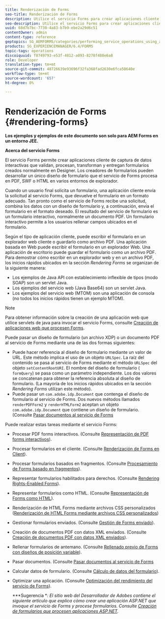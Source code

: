 ```yaml
---
title: Renderización de Forms
seo-title: Renderización de Forms
description: Utilice el servicio Forms para crear aplicaciones cliente de captura de datos interactivas que validen, procesan, transforman y entregan formularios creados normalmente en Designer. Los creadores de formularios pueden desarrollar un único diseño de formulario que el servicio de Forms procesa en PDF, SWF o HTML en varios entornos de explorador.
seo-description: Utilice el servicio Forms para crear aplicaciones cliente de captura de datos interactivas que validen, procesan, transforman y entregan formularios creados normalmente en Designer. Los creadores de formularios pueden desarrollar un único diseño de formulario que el servicio de Forms procesa en PDF, SWF o HTML en varios entornos de explorador.
uuid: 68d7b7bc-7730-4a83-b7b9-ebe2a29d6c51
contentOwner: admin
content-type: reference
geptopics: SG_AEMFORMS/categories/performing_service_operations_using_apis
products: SG_EXPERIENCEMANAGER/6.4/FORMS
topic-tags: operations
discoiquuid: f8749793-e53f-4812-a093-8278f480e6a8
role: Developer
translation-type: tm+mt
source-git-commit: 48726639e93696f32fa368fad2630e6fca50640e
workflow-type: tm+mt
source-wordcount: '657'
ht-degree: 0%

---
```



# Renderización de Forms {#rendering-forms}

**Los ejemplos y ejemplos de este documento son solo para AEM Forms en un entorno JEE.**

**Acerca del servicio Forms**

El servicio Forms permite crear aplicaciones cliente de captura de datos interactivas que validan, procesan, transforman y entregan formularios creados normalmente en Designer. Los creadores de formularios pueden desarrollar un único diseño de formulario que el servicio de Forms procesa en PDF, SWF o HTML en varios entornos de explorador.

Cuando un usuario final solicita un formulario, una aplicación cliente envía la solicitud al servicio Forms, que devuelve el formulario en un formato adecuado. Tan pronto como el servicio de Forms recibe una solicitud, combina los datos con un diseño de formulario y, a continuación, envía el formulario en el formato deseado. El resultado del servicio de formulario es un formulario interactivo, normalmente un documento PDF. Un formulario interactivo permite a los usuarios rellenar campos ubicados en el formulario.

Según el tipo de aplicación cliente, puede escribir el formulario en un explorador web cliente o guardarlo como archivo PDF. Una aplicación basada en Web puede escribir el formulario en un explorador Web. Una aplicación de escritorio puede guardar el formulario como un archivo PDF. Para demostrar cómo escribir en un explorador web y en un archivo PDF, los inicios rápidos ubicados en la sección *Rendering Forms* se organizan de la siguiente manera:

* Los ejemplos de Java API con establecimiento inflexible de tipos (modo SOAP) son un servlet Java.
* Los ejemplos del servicio web (Java Base64) son un servlet Java.
* Los ejemplos del servicio web (MTOM) son una aplicación de consola (no todos los inicios rápidos tienen un ejemplo MTOM).

>[!NOTE]
>
>Para obtener información sobre la creación de una aplicación web que utilice servlets de java para invocar el servicio Forms, consulte [Creación de aplicaciones web que procesen Forms](/help/forms/developing/creating-web-applications-renders-forms.md).

Puede pasar un diseño de formulario (un archivo XDP) o un documento PDF al servicio de Forms mediante una de las dos formas siguientes:

* Puede hacer referencia al diseño de formulario mediante un valor de URL. Este método implica el uso de un objeto `URLSpec`. La raíz del contenido se pasa al servicio de Forms mediante el método `URLSpec` del objeto `setContentRootURI`. El nombre del diseño de formulario ( `formQuery`) se pasa como un parámetro independiente. Los dos valores se concatenan para obtener la referencia absoluta al diseño de formulario. (La mayoría de los inicios rápidos ubicados en la sección *Rendering Forms* utilizan este método).
* Puede pasar un `com.adobe.idp.Document` que contenga el diseño de formulario al servicio de Forms. Dos nuevos métodos llamados `renderPDFForm2` y `renderHTMLForm2` aceptan un objeto `com.adobe.idp.Document` que contiene un diseño de formulario. (Consulte [Pasar documentos al servicio de Forms](/help/forms/developing/passing-documents-forms-service.md)

Puede realizar estas tareas mediante el servicio Forms:

* Procesar PDF forms interactivos. (Consulte [Representación de PDF forms interactivos](/help/forms/developing/rendering-interactive-pdf-forms.md)).
* Procesar formularios en el cliente. (Consulte [Renderización de Forms en Client](/help/forms/developing/rendering-forms-client.md)).
* Procesar formularios basados en fragmentos. (Consulte [Procesamiento de Forms basado en fragmentos](/help/forms/developing/rendering-forms-based-fragments.md)).
* Representar formularios habilitados para derechos. (Consulte [Rendering Rights-Enabled Forms](/help/forms/developing/rendering-rights-enabled-forms.md)).
* Representar formularios como HTML. (Consulte [Representación de Forms como HTML](/help/forms/developing/rendering-forms-html.md)).
* Renderización de HTML Forms mediante archivos CSS personalizados ([Renderización de HTML Forms mediante archivos CSS personalizados](/help/forms/developing/rendering-html-forms-using-custom.md))
* Gestionar formularios enviados. (Consulte [Gestión de Forms enviado](/help/forms/developing/handling-submitted-forms.md)).
* Creación de documentos PDF con datos XML enviados. (Consulte [Creación de documentos PDF con datos XML enviados](/help/forms/developing/creating-pdf-documents-submitted-xml.md)).
* Rellenar formularios de antemano. (Consulte [Rellenado previo de Forms con diseños de posición variable](/help/forms/developing/prepopulating-forms-flowable-layouts.md)).
* Pasar documentos. (Consulte [Pasar documentos al servicio de Forms](/help/forms/developing/passing-documents-forms-service.md)
* Calcular datos de formulario. (Consulte [Cálculo de datos del formulario](/help/forms/developing/calculating-form-data.md)).
* Optimizar una aplicación. (Consulte [Optimización del rendimiento del servicio de Forms](/help/forms/developing/optimizing-performance-forms-service.md)).

   ***Sugerencia **: El sitio web del Desarrollador de Adobes contiene el siguiente artículo que explica cómo crear una aplicación ASP.NET que invoque el servicio de Forms y procese formularios. Consulte [Creación de formularios que procesen aplicaciones ASP.NET](https://www.adobe.com/devnet/livecycle/articles/asp_net.html).*

